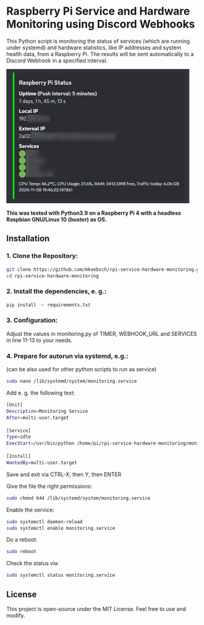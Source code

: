 # Raspberry Pi Service and Hardware Monitoring using Discord Webhooks

This Python script is monitoring the status of services (which are running under systemd) and hardware statistics, like IP addresses and system health data, from a Raspberry Pi. 
The results will be sent automatically to a Discord Webhook in a specified interval.

![Screenshot](screenshot.png)

**This was tested with Python3.9 on a Raspberry Pi 4 with a headless Raspbian GNU/Linux 10 (buster) as OS.**

## Installation

### 1. Clone the Repository:

```bash
git clone https://github.com/mkoebsch/rpi-service-hardware-monitoring.git
cd rpi-service-hardware-monitoring
```

### 2. Install the dependencies, e. g.:

```bash
pip install -r requirements.txt
```

### 3. Configuration:

Adjust the values in monitoring.py of TIMER, WEBHOOK_URL and SERVICES in line 11-13 to your needs.

### 4. Prepare for autorun via systemd, e.g.:

(can be also used for other python scripts to run as service)

```bash
sudo nano /lib/systemd/system/monitoring.service
```

Add e. g. the following text:

```bash
[Unit]
Description=Monitoring Service
After=multi-user.target

[Service]
Type=idle
ExecStart=/usr/bin/python /home/pi/rpi-service-hardware-monitoring/monitoring.py

[Install]
WantedBy=multi-user.target
```

Save and exit via CTRL-X, then Y, then ENTER

Give the file the right permissions:

```bash
sudo chmod 644 /lib/systemd/system/monitoring.service
```

Enable the service:

```bash
sudo systemctl daemon-reload
sudo systemctl enable monitoring.service
```

Do a reboot:

```bash
sudo reboot
```

Check the status via:

```bash
sudo systemctl status monitoring.service
```

## License

This project is open-source under the MIT License. Feel free to use and modify.